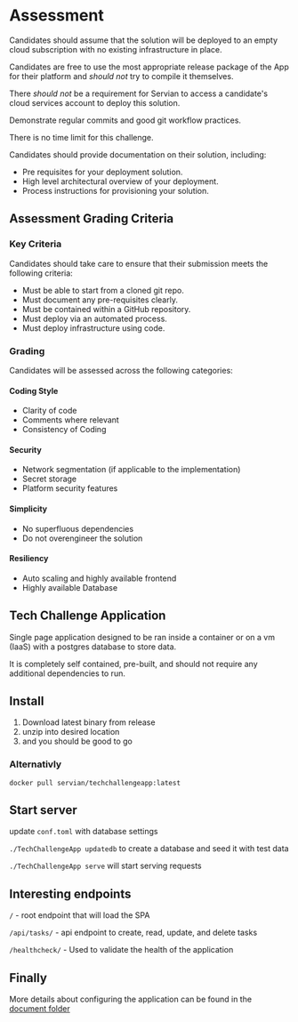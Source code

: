 # Assessment

Candidates should assume that the solution will be deployed to an empty cloud subscription with no existing infrastructure in place.

Candidates are free to use the most appropriate release package of the App for their platform and *should not* try to compile it themselves.

There *should not* be a requirement for Servian to access a candidate's cloud services account to deploy this solution.

Demonstrate regular commits and good git workflow practices.

There is no time limit for this challenge.

Candidates should provide documentation on their solution, including:

- Pre requisites for your deployment solution.
- High level architectural overview of your deployment.
- Process instructions for provisioning your solution.

## Assessment Grading Criteria

### Key Criteria

Candidates should take care to ensure that their submission meets the following criteria:

- Must be able to start from a cloned git repo.
- Must document any pre-requisites clearly.
- Must be contained within a GitHub repository.
- Must deploy via an automated process.
- Must deploy infrastructure using code.

### Grading

Candidates will be assessed across the following categories:

#### Coding Style

- Clarity of code
- Comments where relevant
- Consistency of Coding

#### Security

- Network segmentation (if applicable to the implementation)
- Secret storage
- Platform security features

#### Simplicity

- No superfluous dependencies
- Do not overengineer the solution

#### Resiliency

- Auto scaling and highly available frontend
- Highly available Database

## Tech Challenge Application

Single page application designed to be ran inside a container or on a vm (IaaS) with a postgres database to store data.

It is completely self contained, pre-built, and should not require any additional dependencies to run.

## Install

1. Download latest binary from release
2. unzip into desired location
3. and you should be good to go

### Alternativly

`docker pull servian/techchallengeapp:latest`

## Start server

update `conf.toml` with database settings

`./TechChallengeApp updatedb` to create a database and seed it with test data

`./TechChallengeApp serve` will start serving requests

## Interesting endpoints

`/` - root endpoint that will load the SPA

`/api/tasks/` - api endpoint to create, read, update, and delete tasks

`/healthcheck/` - Used to validate the health of the application

## Finally

More details about configuring the application can be found in the [document folder](doc/config.md)

